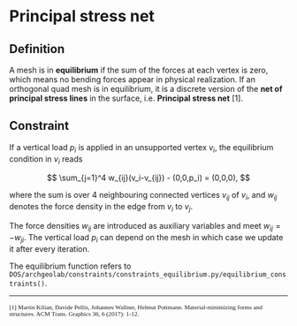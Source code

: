 # Principal stress net

## Definition

A mesh is in **equilibrium** if the sum of the forces at each vertex is zero, which means no bending forces appear in physical realization.
If an orthogonal quad mesh is in equilibrium, it is a discrete version of the **net of principal stress lines** in the surface, i.e. **Principal stress net** [1].

## Constraint

If a vertical load $p_i$ is applied in an unsupported vertex $v_i$, the equilibrium condition in $v_i$ reads

$$
\sum_{j=1}^4 w_{ij}(v_i-v_{ij}) - (0,0,p_i) = (0,0,0),
$$

where the sum is over 4 neighbouring connected vertices $v_{ij}$ of $v_i$, and $w_{ij}$ denotes the force density in the edge from $v_i$ to $v_j$. 

The force densities $w_{ij}$ are introduced as auxiliary variables and meet $w_{ij} = -w_{ji}$. 
The vertical load $p_i$ can depend on the mesh in which case we update it after every iteration. 

The equilibrium function refers to `DOS/archgeolab/constraints/constraints_equilibrium.py/equilibrium_constraints()`.

<!-- [![Funicular](../assets/funicular.png)](https://www.youtube.com/embed/sOzjRHIrR-s) -->

-----------------------------------------------------------
<span style="font-family:Papyrus; font-size:0.8em;">[1] Martin Kilian, Davide Pellis, Johannes Wallner, Helmut Pottmann. Material-minimizing forms and structures. ACM Trans. Graphics 36,  6 (2017): 1-12.</span>

